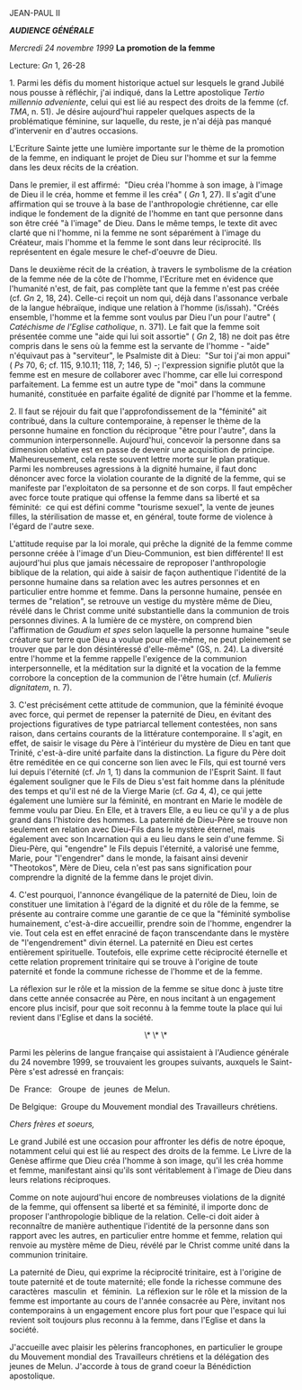JEAN-PAUL II

***AUDIENCE GÉNÉRALE***

*Mercredi* *24 novembre 1999* **La promotion de la femme**

Lecture:
*Gn* 1, 26-28

1. Parmi les défis du moment historique actuel sur lesquels le grand Jubilé nous pousse à réfléchir, j'ai indiqué, dans la Lettre apostolique
*Tertio millennio adveniente*, celui qui est lié au respect des droits de la femme (cf.
*TMA*, n. 51). Je désire aujourd'hui rappeler quelques aspects de la problématique féminine, sur laquelle, du reste, je n'ai déjà pas manqué d'intervenir en d'autres occasions.

L'Ecriture Sainte jette une lumière importante sur le thème de la promotion de la femme, en indiquant le projet de Dieu sur l'homme et sur la femme dans les deux récits de la création.

Dans le premier, il est affirmé:  "Dieu créa l'homme à son image, à l'image de Dieu il le créa, homme et femme il les créa" (
*Gn* 1, 27). Il s'agit d'une affirmation qui se trouve à la base de l'anthropologie chrétienne, car elle indique le fondement de la dignité de l'homme en tant que personne dans son être créé "à l'image" de Dieu. Dans le même temps, le texte dit avec clarté que ni l'homme, ni la femme ne sont séparément à l'image du Créateur, mais l'homme et la femme le sont dans leur réciprocité. Ils représentent en égale mesure le chef-d'oeuvre de Dieu.

Dans le deuxième récit de la création, à travers le symbolisme de la création de la femme née de la côte de l'homme, l'Ecriture met en évidence que l'humanité n'est, de fait, pas complète tant que la femme n'est pas créée (cf.
*Gn* 2, 18, 24). Celle-ci reçoit un nom qui, déjà dans l'assonance verbale de la langue hébraïque, indique une relation à l'homme (is/issah). "Créés ensemble, l'homme et la femme sont voulus par Dieu l'un pour l'autre" (
*Catéchisme de l'Eglise catholique*, n. 371). Le fait que la femme soit présentée comme une "aide qui lui soit assortie" (
*Gn* 2, 18) ne doit pas être compris dans le sens où la femme est la servante de l'homme - "aide" n'équivaut pas à "serviteur", le Psalmiste dit à Dieu:  "Sur toi j'ai mon appui" (
*Ps* 70, 6; cf. 115, 9.10.11; 118, 7; 146, 5) -; l'expression signifie plutôt que la femme est en mesure de collaborer avec l'homme, car elle lui correspond parfaitement. La femme est un autre type de "moi" dans la commune humanité, constituée en parfaite égalité de dignité par l'homme et la femme.

2. Il faut se réjouir du fait que l'approfondissement de la "féminité" ait contribué, dans la culture contemporaine, à repenser le thème de la personne humaine en fonction du réciproque "être pour l'autre", dans la communion interpersonnelle. Aujourd'hui, concevoir la personne dans sa dimension oblative est en passe de devenir une acquisition de principe. Malheureusement, cela reste souvent lettre morte sur le plan pratique. Parmi les nombreuses agressions à la dignité humaine, il faut donc dénoncer avec force la violation courante de la dignité de la femme, qui se manifeste par l'exploitaton de sa personne et de son corps. Il faut empêcher avec force toute pratique qui offense la femme dans sa liberté et sa féminité:  ce qui est défini comme "tourisme sexuel", la vente de jeunes filles, la stérilisation de masse et, en général, toute forme de violence à l'égard de l'autre sexe.

L'attitude requise par la loi morale, qui prêche la dignité de la femme comme personne créée à l'image d'un Dieu-Communion, est bien différente! Il est aujourd'hui plus que jamais nécessaire de reproposer l'anthropologie biblique de la relation, qui aide à saisir de façon authentique l'identité de la personne humaine dans sa relation avec les autres personnes et en particulier entre homme et femme. Dans la personne humaine, pensée en termes de "relation", se retrouve un vestige du mystère même de Dieu, révélé dans le Christ comme unité substantielle dans la communion de trois personnes divines. A la lumière de ce mystère, on comprend bien l'affirmation de *Gaudium et spes* selon laquelle la personne humaine "seule créature sur terre que Dieu a voulue pour elle-même, ne peut pleinement se trouver que par le don désintéressé d'elle-même" (GS, n. 24). La diversité entre l'homme et la femme rappelle l'exigence de la communion interpersonnelle, et la méditation sur la dignité et la vocation de la femme corrobore la conception de la communion de l'être humain (cf. *Mulieris dignitatem*, n. 7).

3. C'est précisément cette attitude de communion, que la féminité évoque avec force, qui permet de repenser la paternité de Dieu, en évitant des projections figuratives de type patriarcal tellement contestées, non sans raison, dans certains courants de la littérature contemporaine. Il s'agit, en effet, de saisir le visage du Père à l'intérieur du mystère de Dieu en tant que Trinité, c'est-à-dire unité parfaite dans la distinction. La figure du Père doit être reméditée en ce qui concerne son lien avec le Fils, qui est tourné vers lui depuis l'éternité (cf. *Jn* 1, 1) dans la communion de l'Esprit Saint. Il faut également souligner que le Fils de Dieu s'est fait homme dans la plénitude des temps et qu'il est né de la Vierge Marie (cf. *Ga* 4, 4), ce qui jette également une lumière sur la féminité, en montrant en Marie le modèle de femme voulu par Dieu. En Elle, et à travers Elle, a eu lieu ce qu'il y a de plus grand dans l'histoire des hommes. La paternité de Dieu-Père se trouve non seulement en relation avec Dieu-Fils dans le mystère éternel, mais également avec son Incarnation qui a eu lieu dans le sein d'une femme. Si Dieu-Père, qui "engendre" le Fils depuis l'éternité, a valorisé une femme, Marie, pour "l'engendrer" dans le monde, la faisant ainsi devenir "Theotokos", Mère de Dieu, cela n'est pas sans signification pour comprendre la dignité de la femme dans le projet divin.

4. C'est pourquoi, l'annonce évangélique de la paternité de Dieu, loin de constituer une limitation à l'égard de la dignité et du rôle de la femme, se présente au contraire comme une garantie de ce que la "féminité symbolise humainement, c'est-à-dire accueillir, prendre soin de l'homme, engendrer la vie. Tout cela est en effet enraciné de façon transcendante dans le mystère de "l'engendrement" divin éternel. La paternité en Dieu est certes entièrement spirituelle. Toutefois, elle exprime cette réciprocité éternelle et cette relation proprement trinitaire qui se trouve à l'origine de toute paternité et fonde la commune richesse de l'homme et de la femme.

La réflexion sur le rôle et la mission de la femme se situe donc à juste titre dans cette année consacrée au Père, en nous incitant à un engagement encore plus incisif, pour que soit reconnu à la femme toute la place qui lui revient dans l'Eglise et dans la société.

                                                             \\* \\* \\*

Parmi les pèlerins de langue française qui assistaient à l'Audience générale du 24 novembre 1999, se trouvaient les groupes suivants, auxquels le Saint-Père s'est adressé en français:

De  France:   Groupe  de  jeunes  de Melun.

De Belgique:  Groupe du Mouvement mondial des Travailleurs chrétiens.

*Chers frères et soeurs,*

Le grand Jubilé est une occasion pour affronter les défis de notre époque, notamment celui qui est lié au respect des droits de la femme. Le Livre de la Genèse affirme que Dieu créa l'homme à son image, qu'il les créa homme et femme, manifestant ainsi qu'ils sont véritablement à l'image de Dieu dans leurs relations réciproques.

Comme on note aujourd'hui encore de nombreuses violations de la dignité de la femme, qui offensent sa liberté et sa féminité, il importe donc de proposer l'anthropologie biblique de la relation. Celle-ci doit aider à reconnaître de manière authentique l'identité de la personne dans son rapport avec les autres, en particulier entre homme et femme, relation qui renvoie au mystère même de Dieu, révélé par le Christ comme unité dans la communion trinitaire.

La paternité de Dieu, qui exprime la réciprocité trinitaire, est à l'origine de toute paternité et de toute maternité; elle fonde la richesse commune des caractères  masculin  et  féminin.  La réflexion sur le rôle et la mission de la femme est importante au cours de l'année consacrée au Père, invitant nos contemporains à un engagement encore plus fort pour que l'espace qui lui revient soit toujours plus reconnu à la femme, dans l'Eglise et dans la société.

J'accueille avec plaisir les pèlerins francophones, en particulier le groupe du Mouvement mondial des Travailleurs chrétiens et la délégation des jeunes de Melun. J'accorde à tous de grand coeur la Bénédiction apostolique.